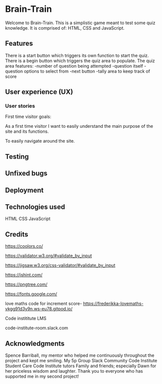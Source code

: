 # Brain-Train

Welcome to Brain-Train. This is a simplistic game meant to test some quiz knowledge. It is comprised of: HTML, CSS and JavaScript.

## Features

There is a start button which triggers its own function to start the quiz.
There is a begin button which triggers the quiz area to populate.
The quiz area features:
-number of question being attempted
-question itself
-question options to select from
-next button
-tally area to keep track of score

## User experience (UX)

### User stories

First time visitor goals:

 As a first time visitor I want to easily understand the main purpose of the site and its functions.

 To easily navigate around the site.

 

## Testing

## Unfixed bugs 

## Deployment

## Technologies used

HTML
CSS
JavaScript

## Credits

https://coolors.co/

https://validator.w3.org/#validate_by_input

https://jigsaw.w3.org/css-validator/#validate_by_input

https://jshint.com/

https://pngtree.com/

https://fonts.google.com/

love maths code for increment score- https://frederikka-lovemaths-vkgg91d3y9n.ws-eu78.gitpod.io/




Code instititute LMS

code-institute-room.slack.com

## Acknowledgments

Spence Barriball, my mentor who helped me continuously throughout the project and kept me smiling.
My 5p Group
Slack Community
Code Institute Student Care
Code Institute tutors
Family and friends; especially Dawn for her priceless wisdom and laughter.
Thank you to everyone who has supported me in my second project!
